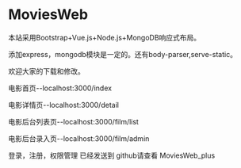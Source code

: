 # MoviesWeb

本站采用Bootstrap+Vue.js+Node.js+MongoDB响应式布局。

添加express，mongodb模块是一定的。还有body-parser,serve-static。

欢迎大家的下载和修改。

电影首页--localhost:3000/index

电影详情页--localhost:3000/detail

电影后台列表页--localhost:3000/film/list

电影后台录入页--localhost:3000/film/admin

登录，注册，权限管理 已经发送到 github请查看  MoviesWeb_plus
